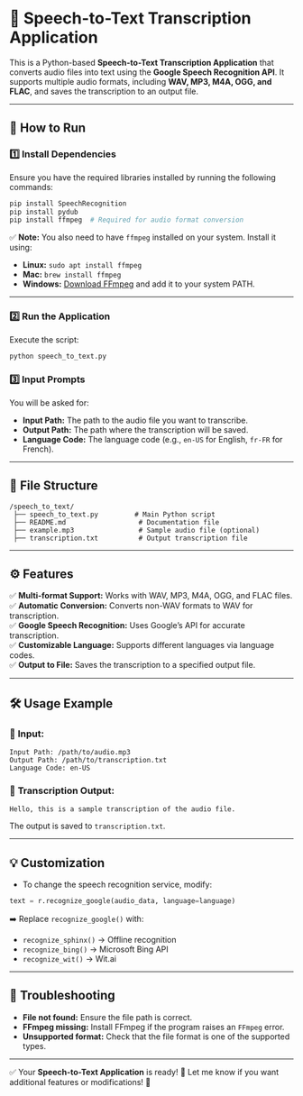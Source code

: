 
# 🎤 **Speech-to-Text Transcription Application**

This is a Python-based **Speech-to-Text Transcription Application** that converts audio files into text using the **Google Speech Recognition API**. It supports multiple audio formats, including **WAV, MP3, M4A, OGG, and FLAC**, and saves the transcription to an output file.

---

## 🚀 **How to Run**

### 1️⃣ **Install Dependencies**

Ensure you have the required libraries installed by running the following commands:
```bash
pip install SpeechRecognition
pip install pydub
pip install ffmpeg  # Required for audio format conversion
```
✅ **Note:** You also need to have `ffmpeg` installed on your system. Install it using:
- **Linux:** `sudo apt install ffmpeg`
- **Mac:** `brew install ffmpeg`
- **Windows:** [Download FFmpeg](https://ffmpeg.org/download.html) and add it to your system PATH.

---

### 2️⃣ **Run the Application**

Execute the script:
```bash
python speech_to_text.py
```

### 3️⃣ **Input Prompts**
You will be asked for:
- **Input Path:** The path to the audio file you want to transcribe.  
- **Output Path:** The path where the transcription will be saved.  
- **Language Code:** The language code (e.g., `en-US` for English, `fr-FR` for French).

---

## 🔧 **File Structure**
```
/speech_to_text/
 ├── speech_to_text.py         # Main Python script
 ├── README.md                  # Documentation file
 ├── example.mp3                # Sample audio file (optional)
 ├── transcription.txt          # Output transcription file
```

---

## ⚙️ **Features**
✅ **Multi-format Support:** Works with WAV, MP3, M4A, OGG, and FLAC files.  
✅ **Automatic Conversion:** Converts non-WAV formats to WAV for transcription.  
✅ **Google Speech Recognition:** Uses Google’s API for accurate transcription.  
✅ **Customizable Language:** Supports different languages via language codes.  
✅ **Output to File:** Saves the transcription to a specified output file.  

---

## 🛠️ **Usage Example**

### 🎯 **Input:**
```
Input Path: /path/to/audio.mp3  
Output Path: /path/to/transcription.txt  
Language Code: en-US  
```

### 📝 **Transcription Output:**
```
Hello, this is a sample transcription of the audio file.
```
The output is saved to `transcription.txt`.

---

## 💡 **Customization**
- To change the speech recognition service, modify:
```python
text = r.recognize_google(audio_data, language=language)
```
➡️ Replace `recognize_google()` with:
- `recognize_sphinx()` → Offline recognition  
- `recognize_bing()` → Microsoft Bing API  
- `recognize_wit()` → Wit.ai  

---

## 📌 **Troubleshooting**
- **File not found:** Ensure the file path is correct.  
- **FFmpeg missing:** Install FFmpeg if the program raises an `FFmpeg` error.  
- **Unsupported format:** Check that the file format is one of the supported types.

---

✅ Your **Speech-to-Text Application** is ready! 🎉 Let me know if you want additional features or modifications! 🚀
